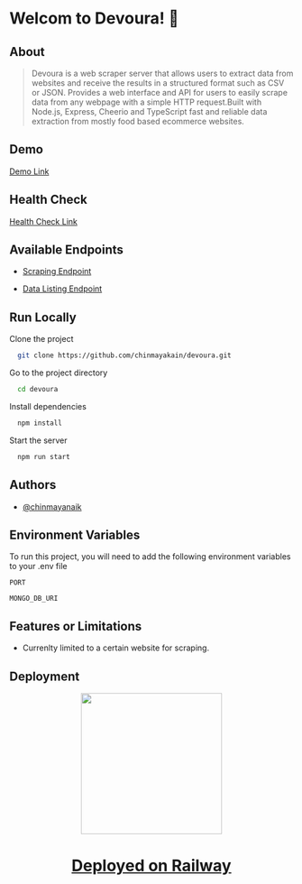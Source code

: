 
# Welcom to Devoura! 👋


## About

> Devoura is a web scraper server that allows users to extract data from websites and receive the results in a structured format such as CSV or JSON. Provides a web interface and API for users to easily scrape data from any webpage with a simple HTTP request.Built with Node.js, Express, Cheerio and TypeScript fast and reliable data extraction from mostly food based ecommerce websites.


## Demo

[Demo Link](https://devoura-production.up.railway.app/)

## Health Check

[Health Check Link](https://devoura-production.up.railway.app/healthCheck/)

## Available Endpoints

- [Scraping Endpoint](https://devoura-production.up.railway.app/api/scrapeData/)

- [Data Listing Endpoint](https://devoura-production.up.railway.app/api/listData/)


## Run Locally

Clone the project

```bash
  git clone https://github.com/chinmayakain/devoura.git
```

Go to the project directory

```bash
  cd devoura
```

Install dependencies

```bash
  npm install
```

Start the server

```bash
  npm run start
```


## Authors

- [@chinmayanaik](https://www.github.com/chinmayakain)


## Environment Variables

To run this project, you will need to add the following environment variables to your .env file

`PORT`

`MONGO_DB_URI`


## Features or Limitations

- Currenlty limited to a certain website for scraping.


## Deployment

<p align="center">
  <img src="https://railway.app/brand/logo-light.png" width="250">
<p>

 
<div align="center">
    <h1>
        <a href="https://railway.app/">
            Deployed on Railway
        </a>
    </h1>
</div>
